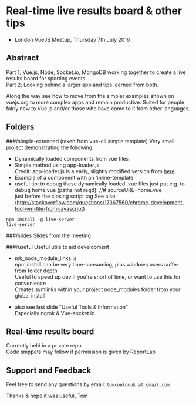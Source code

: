 # Real-time live results board & other tips

- London VueJS Meetup, Thursday 7th July 2016

## Abstract

Part 1; Vue.js, Node, Socket.io, MongoDB working together to create a live results board for sporting events.  
Part 2; Looking behind a larger app and tips learned from both.  

Along the way see how to move from the simpler examples shown on vuejs.org to more complex apps and remain productive. Suited for people fairly new to Vue.js and/or those who have come to it from other languages.

## Folders

###/simple-extended (taken from vue-cli simple template)
Very small project demonstrating the following:
- Dynamically loaded components from vue files
- Simple method using app-loader.js   
  Credit: app-loader.js is a early, slightly modified version from [here](https://github.com/your-budget-today/personal)
- Example of a component with an 'inline-template'
- useful tip: to debug these dynamically loaded .vue files just put e.g. to debug home.vue (paths not reqd):
  //# sourceURL=home.vue            
  just before the closing script tag 
See also  (http://stackoverflow.com/questions/17367560/chrome-development-tool-vm-file-from-javascript)

```
npm install -g live-server 
live-server 
``` 

###/slides
Slides from the meeting

###/useful
Useful utils to aid development

- mk_node_module_links.js  
npm install can be very time-consuming, plus windows users suffer from folder depth  
Useful to speed up dev if you're short of time, or want to use this for convenience  
Creates symlinks within your project node_modules folder from your global install  

- also see last slide "Useful Tools & Information"  
Especially ngrok & Vue-socket.io

## Real-time results board
Currently held in a private repo.   
Code snippets may follow if permission is given by ReportLab

## Support and Feedback

Feel free to send any questions by email:
`tomconlonuk at gmail.com`

Thanks & hope it was useful,
Tom
